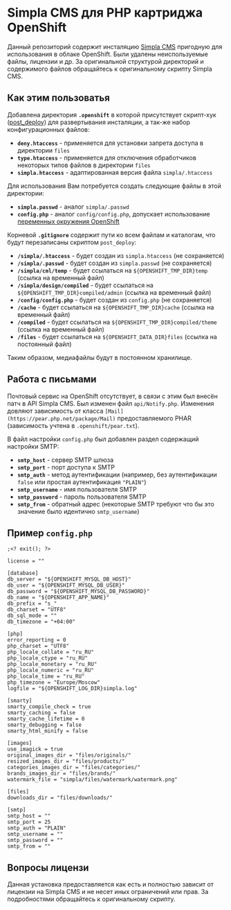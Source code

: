 # Simpla CMS для PHP картриджа OpenShift

Данный репозиторий содержит инсталяцию [Simpla CMS](http://simplacms.ru/) пригодную для использования в облаке OpenShift. Были удалены неиспользуемые файлы, лицензии и др. За оригинальной структурой директорий и содержимого файлов обращайтесь к оригинальному скрипту Simpla CMS.

## Как этим пользоватья

Добавлена директория **`.openshift`** в которой присутствует скрипт-хук ([post_deploy](https://developers.openshift.com/en/managing-action-hooks.html#_build_action_hooks)) для развертывания инсталяции, а так-же набор конфигурационных файлов:

* **`deny.htaccess`** - применяется для установки запрета доступа в директории `files`
* **`type.htaccess`** - применяется для отключения обработчиков некоторых типов файлов в директории `files`
* **`simpla.htaccess`** - адаптированная версия файла `simpla/.htaccess`

Для использования Вам потребуется создать следующие файлы в этой директории:

* **`simpla.passwd`** - аналог `simpla/.passwd`
* **`config.php`** - аналог `config/config.php`, допускает использование [переменных окружения OpenShift](https://developers.openshift.com/en/managing-environment-variables.html)

Корневой **`.gitignore`** содержит пути ко всем файлам и каталогам, что будут перезаписаны скриптом `post_deploy`:

* **`/simpla/.htaccess`** - будет создан из `simpla.htaccess` (не сохраняется)
* **`/simpla/.passwd`** - будет создан из `simpla.passwd` (не сохраняется)
* **`/simpla/cml/temp`** - будет ссылаться на `${OPENSHIFT_TMP_DIR}temp` (ссылка на временный файл)
* **`/simpla/design/compiled`** - будет ссылаться на `${OPENSHIFT_TMP_DIR}compiled/admin` (ссылка на временный файл)
* **`/config/config.php`** - будет создан из `config.php` (не сохраняется)
* **`/cache`** - будет ссылаться на `${OPENSHIFT_TMP_DIR}cache` (ссылка на временный файл)
* **`/compiled`** - будет ссылаться на `${OPENSHIFT_TMP_DIR}compiled/theme` (ссылка на временный файл)
* **`/files`** - будет ссылаться на `${OPENSHIFT_DATA_DIR}files` (ссылка на постоянный файл)

Таким образом, медиафайлы будут в постоянном хранилище.

## Работа с письмами

Почтовый сервис на OpenShift отсутствует, в связи с этим был внесён патч в API Simpla CMS. Был изменен файл `api/Notify.php`. Изменения довляют зависимость от класса `[Mail](https://pear.php.net/package/Mail)` предоставляемого PHAR (зависимость учтена в `.openshift/pear.txt`).

В файл настройки `config.php` был добавлен раздел содержащий настройки SMTP:

* **`smtp_host`** - сервер SMTP шлюза
* **`smtp_port`** - порт доступа к SMTP
* **`smtp_auth`** - метод аутентификации (например, без аутентификации `false` или простая аутентификация `"PLAIN"`)
* **`smtp_username`** - имя пользователя SMTP
* **`smtp_password`** - пароль пользователя SMTP
* **`smtp_from`** - обратный адрес (некоторые SMTP требуют что бы это значение было идентично `smtp_username`)

## Пример `config.php`

```
;<? exit(); ?>

license = ""

[database]
db_server = "${OPENSHIFT_MYSQL_DB_HOST}"
db_user = "${OPENSHIFT_MYSQL_DB_USER}"
db_password = "${OPENSHIFT_MYSQL_DB_PASSWORD}"
db_name = "${OPENSHIFT_APP_NAME}"
db_prefix = "s_"
db_charset = "UTF8"
db_sql_mode = ""
db_timezone = "+04:00"

[php]
error_reporting = 0
php_charset = "UTF8"
php_locale_collate = "ru_RU"
php_locale_ctype = "ru_RU"
php_locale_monetary = "ru_RU"
php_locale_numeric = "ru_RU"
php_locale_time = "ru_RU"
php_timezone = "Europe/Moscow"
logfile = "${OPENSHIFT_LOG_DIR}simpla.log"

[smarty]
smarty_compile_check = true
smarty_caching = false
smarty_cache_lifetime = 0
smarty_debugging = false
smarty_html_minify = false

[images]
use_imagick = true
original_images_dir = "files/originals/"
resized_images_dir = "files/products/"
categories_images_dir = "files/categories/"
brands_images_dir = "files/brands/"
watermark_file = "simpla/files/watermark/watermark.png"

[files]
downloads_dir = "files/downloads/"

[smtp]
smtp_host = ""
smtp_port = 25
smtp_auth = "PLAIN"
smtp_username = ""
smtp_password = ""
smtp_from = ""
```
## Вопросы лицензи

Данная установка предоставляется как есть и полностью зависит от лицензии на Simpla CMS и не несет иных ограничений или прав. За подробностями обращайтесь к оригинальному скрипту.
